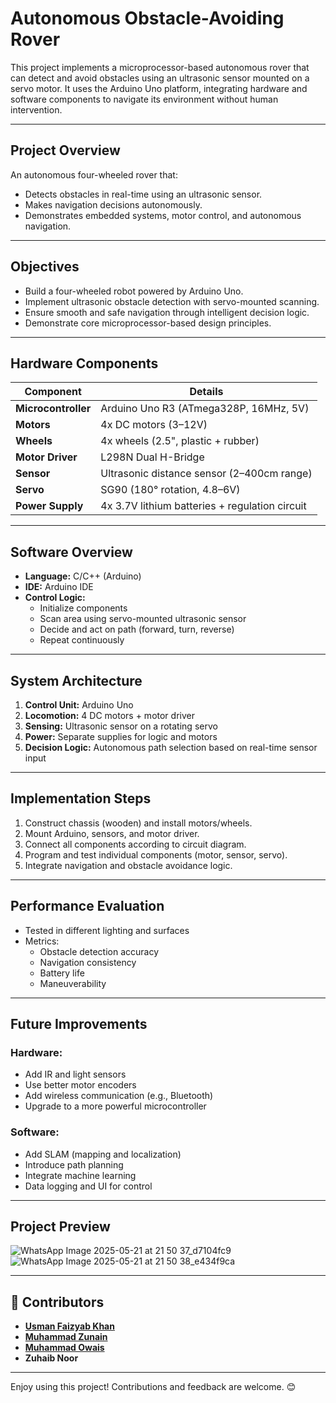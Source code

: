# Autonomous Obstacle-Avoiding Rover

This project implements a microprocessor-based autonomous rover that can detect and avoid obstacles using an ultrasonic sensor mounted on a servo motor. It uses the Arduino Uno platform, integrating hardware and software components to navigate its environment without human intervention.

---

##  Project Overview

An autonomous four-wheeled rover that:
- Detects obstacles in real-time using an ultrasonic sensor.
- Makes navigation decisions autonomously.
- Demonstrates embedded systems, motor control, and autonomous navigation.

---

##  Objectives

- Build a four-wheeled robot powered by Arduino Uno.
- Implement ultrasonic obstacle detection with servo-mounted scanning.
- Ensure smooth and safe navigation through intelligent decision logic.
- Demonstrate core microprocessor-based design principles.

---

##  Hardware Components

| Component            | Details                                                |
|----------------------|--------------------------------------------------------|
| **Microcontroller**  | Arduino Uno R3 (ATmega328P, 16MHz, 5V)                 |
| **Motors**           | 4x DC motors (3–12V)                                   |
| **Wheels**           | 4x wheels (2.5", plastic + rubber)                     |
| **Motor Driver**     | L298N Dual H-Bridge                                    |
| **Sensor**           | Ultrasonic distance sensor (2–400cm range)             |
| **Servo**            | SG90 (180° rotation, 4.8–6V)                           |
| **Power Supply**     | 4x 3.7V lithium batteries + regulation circuit         |

---

##  Software Overview

- **Language:** C/C++ (Arduino)
- **IDE:** Arduino IDE
- **Control Logic:**
  - Initialize components
  - Scan area using servo-mounted ultrasonic sensor
  - Decide and act on path (forward, turn, reverse)
  - Repeat continuously

---

##  System Architecture

1. **Control Unit:** Arduino Uno  
2. **Locomotion:** 4 DC motors + motor driver  
3. **Sensing:** Ultrasonic sensor on a rotating servo  
4. **Power:** Separate supplies for logic and motors  
5. **Decision Logic:** Autonomous path selection based on real-time sensor input  

---

##  Implementation Steps

1. Construct chassis (wooden) and install motors/wheels.
2. Mount Arduino, sensors, and motor driver.
3. Connect all components according to circuit diagram.
4. Program and test individual components (motor, sensor, servo).
5. Integrate navigation and obstacle avoidance logic.

---

##  Performance Evaluation

- Tested in different lighting and surfaces
- Metrics:
  - Obstacle detection accuracy
  - Navigation consistency
  - Battery life
  - Maneuverability


---

##  Future Improvements

### Hardware:
- Add IR and light sensors
- Use better motor encoders
- Add wireless communication (e.g., Bluetooth)
- Upgrade to a more powerful microcontroller

### Software:
- Add SLAM (mapping and localization)
- Introduce path planning
- Integrate machine learning
- Data logging and UI for control

---

##  Project Preview
![WhatsApp Image 2025-05-21 at 21 50 37_d7104fc9](https://github.com/user-attachments/assets/6d7d98ad-f0f0-4e1e-9163-19e8bae84091)
![WhatsApp Image 2025-05-21 at 21 50 38_e434f9ca](https://github.com/user-attachments/assets/38937004-2229-4b77-b422-f1a7069ec4ca)

---

## 🤝 Contributors
- [**Usman Faizyab Khan**](https://github.com/USMAN-FAIZYAB-KHAN)  
- [**Muhammad Zunain**](https://github.com/Muhammad-Zunain)
- [**Muhammad Owais**](https://github.com/MuhammadOwais03)
- **Zuhaib Noor**

---

Enjoy using this project! Contributions and feedback are welcome. 😊
